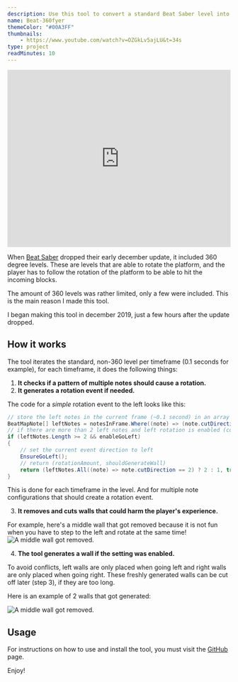 ```yaml
---
description: Use this tool to convert a standard Beat Saber level into a 360 degree one!,
name: Beat-360fyer
themeColor: "#00A3FF"
thumbnails:
    - https://www.youtube.com/watch?v=OZGkLv5ajLU&t=34s
type: project
readMinutes: 10
---
```


<iframe width="100%" height="400px" src="https://www.youtube.com/embed/OZGkLv5ajLU" frameborder="0" allow="accelerometer; autoplay; encrypted-media; gyroscope; picture-in-picture" allowfullscreen></iframe>

When [Beat Saber](https://beatsaber.com/) dropped their early december update, it included 360 degree levels. These are levels that are able to rotate the platform, and the player has to follow the rotation of the platform to be able to hit the incoming blocks.

The amount of 360 levels was rather limited, only a few were included. This is the main reason I made this tool.

I began making this tool in december 2019, just a few hours after the update dropped.

## How it works

The tool iterates the standard, non-360 level per timeframe (0.1 seconds for example), for each timeframe, it does the following things:

1. **It checks if a pattern of multiple notes should cause a rotation.**
2. **It generates a rotation event if needed.**

The code for a _simple_ rotation event to the left looks like this:

```csharp
// store the left notes in the current frame (~0.1 second) in an array
BeatMapNote[] leftNotes = notesInFrame.Where((note) => (note.cutDirection == 2 || ((note.cutDirection == 4 || note.cutDirection == 6) && note.lineIndex <= 2)) && (note.type == 0 || note.type == 1)).ToArray();
// if there are more than 2 left notes and left rotation is enabled (could be disabled due to too mush rotations at once)
if (leftNotes.Length >= 2 && enableGoLeft)
{
    // set the current event direction to left
    EnsureGoLeft();
    // return (rotationAmount, shouldGenerateWall)
    return (leftNotes.All((note) => note.cutDirection == 2) ? 2 : 1, true);
}
```

This is done for each timeframe in the level. And for multiple note configurations that should create a rotation event.

3. **It removes and cuts walls that could harm the player's experience.**

For example, here's a middle wall that got removed because it is not fun when you have to step to the left and rotate at the same time!
![A middle wall got removed.](/image/beat-360fyer/cutoff.png)

4. **The tool generates a wall if the setting was enabled.**

To avoid conflicts, left walls are only placed when going left and right walls are only placed when going right. These freshly generated walls can be cut off later (step 3), if they are too long.

Here is an example of 2 walls that got generated:

![A middle wall got removed.](/image/beat-360fyer/generatedwalls.png)

## Usage

For instructions on how to use and install the tool, you must visit the [GitHub](https://github.com/CodeStix/Beat-360fyer/#beat-360fyer) page.

Enjoy!
